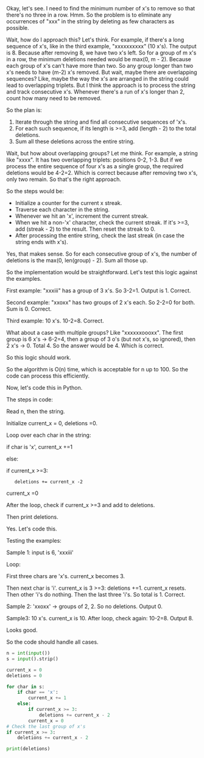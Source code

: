 <think>
Okay, let's see. I need to find the minimum number of x's to remove so that there's no three in a row. Hmm. So the problem is to eliminate any occurrences of "xxx" in the string by deleting as few characters as possible.

Wait, how do I approach this? Let's think. For example, if there's a long sequence of x's, like in the third example, "xxxxxxxxxx" (10 x's). The output is 8. Because after removing 8, we have two x's left. So for a group of m x's in a row, the minimum deletions needed would be max(0, m - 2). Because each group of x's can't have more than two. So any group longer than two x's needs to have (m-2) x's removed. But wait, maybe there are overlapping sequences? Like, maybe the way the x's are arranged in the string could lead to overlapping triplets. But I think the approach is to process the string and track consecutive x's. Whenever there's a run of x's longer than 2, count how many need to be removed.

So the plan is:

1. Iterate through the string and find all consecutive sequences of 'x's.
2. For each such sequence, if its length is >=3, add (length - 2) to the total deletions.
3. Sum all these deletions across the entire string.

Wait, but how about overlapping groups? Let me think. For example, a string like "xxxx". It has two overlapping triplets: positions 0-2, 1-3. But if we process the entire sequence of four x's as a single group, the required deletions would be 4-2=2. Which is correct because after removing two x's, only two remain. So that's the right approach.

So the steps would be:

- Initialize a counter for the current x streak.
- Traverse each character in the string.
- Whenever we hit an 'x', increment the current streak.
- When we hit a non-'x' character, check the current streak. If it's >=3, add (streak - 2) to the result. Then reset the streak to 0.
- After processing the entire string, check the last streak (in case the string ends with x's).

Yes, that makes sense. So for each consecutive group of x's, the number of deletions is the max(0, len(group) - 2). Sum all those up.

So the implementation would be straightforward. Let's test this logic against the examples.

First example: "xxxiii" has a group of 3 x's. So 3-2=1. Output is 1. Correct.

Second example: "xxoxx" has two groups of 2 x's each. So 2-2=0 for both. Sum is 0. Correct.

Third example: 10 x's. 10-2=8. Correct.

What about a case with multiple groups? Like "xxxxxxoooxx". The first group is 6 x's → 6-2=4, then a group of 3 o's (but not x's, so ignored), then 2 x's → 0. Total 4. So the answer would be 4. Which is correct.

So this logic should work.

So the algorithm is O(n) time, which is acceptable for n up to 100. So the code can process this efficiently.

Now, let's code this in Python.

The steps in code:

Read n, then the string.

Initialize current_x = 0, deletions =0.

Loop over each char in the string:

if char is 'x', current_x +=1

else:

   if current_x >=3:

       deletions += current_x -2

   current_x =0

After the loop, check if current_x >=3 and add to deletions.

Then print deletions.

Yes. Let's code this.

Testing the examples:

Sample 1: input is 6, 'xxxiii'

Loop:

First three chars are 'x's. current_x becomes 3.

Then next char is 'i'. current_x is 3 >=3: deletions +=1. current_x resets. Then other 'i's do nothing. Then the last three 'i's. So total is 1. Correct.

Sample 2: 'xxoxx' → groups of 2, 2. So no deletions. Output 0.

Sample3: 10 x's. current_x is 10. After loop, check again: 10-2=8. Output 8.

Looks good.

So the code should handle all cases.
</think>

```python
n = int(input())
s = input().strip()

current_x = 0
deletions = 0

for char in s:
    if char == 'x':
        current_x += 1
    else:
        if current_x >= 3:
            deletions += current_x - 2
        current_x = 0
# Check the last group of x's
if current_x >= 3:
    deletions += current_x - 2

print(deletions)
```